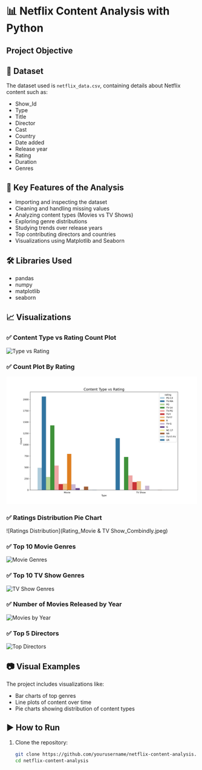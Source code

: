 # 📊 Netflix Content Analysis with Python

## Project Objective

## 📁 Dataset

The dataset used is `netflix_data.csv`, containing details about Netflix content such as:
- Show_Id
- Type
- Title
- Director
- Cast
- Country
- Date added
- Release year
- Rating
- Duration
- Genres


## 📌 Key Features of the Analysis

- Importing and inspecting the dataset  
- Cleaning and handling missing values  
- Analyzing content types (Movies vs TV Shows)  
- Exploring genre distributions  
- Studying trends over release years  
- Top contributing directors and countries  
- Visualizations using Matplotlib and Seaborn


## 🛠️ Libraries Used

- pandas
- numpy
- matplotlib
- seaborn


## 📈 Visualizations

### ✅ Content Type vs Rating Count Plot
![Type vs Rating]([C:\Users\Administrator\Desktop\Python\Netflix\images\type_vs_rating.jpeg])

### ✅ Count Plot By Rating
![Type vs Rating](type_vs_rating.jpeg)

### ✅ Ratings Distribution Pie Chart
![Ratings Distribution](Rating_Movie & TV Show_Combindly.jpeg)

### ✅ Top 10 Movie Genres
![Movie Genres](images/top_movie_genres.jpeg)

### ✅ Top 10 TV Show Genres
![TV Show Genres](images/top_tv_genres.jpeg)

### ✅ Number of Movies Released by Year
![Movies by Year](images/movies_by_year.jpeg)

### ✅ Top 5 Directors
![Top Directors](images/top_directors.jpeg)



## 📷 Visual Examples

The project includes visualizations like:

- Bar charts of top genres  
- Line plots of content over time  
- Pie charts showing distribution of content types  

## ▶️ How to Run

1. Clone the repository:
   ```bash
   git clone https://github.com/yourusername/netflix-content-analysis.git
   cd netflix-content-analysis
